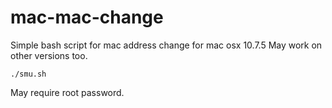 mac-mac-change
==============

Simple bash script for mac address change for mac osx 10.7.5
May work on other versions too.

`
./smu.sh
`

May require root password.

